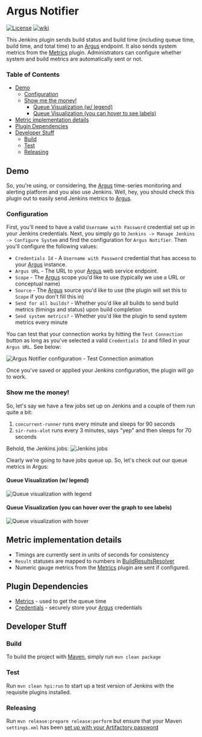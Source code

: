 # Argus Notifier
[![License](https://img.shields.io/github/license/jenkinsci/argus-notifier.svg)](LICENSE)
[![wiki](https://img.shields.io/badge/Argus%20Notifier%20Plugin-WIKI-blue.svg?style=flat)](http://wiki.jenkins-ci.org/display/JENKINS/Argus+Notifier+Plugin)

This Jenkins plugin sends build status and build time (including queue time, build time, and total time) to 
an [Argus](https://github.com/salesforce/Argus) endpoint. It also sends system metrics from the 
[Metrics](https://plugins.jenkins.io/metrics) plugin. Administrators can configure whether system and build metrics
are automatically sent or not.

### Table of Contents
* [Demo](#demo)
  * [Configuration](#configuration)
  * [Show me the money!](#show-me-the-money)
    * [Queue Visualization (w/ legend)](#queue-visualization-w-legend)
    * [Queue Visualization (you can hover to see labels)](#queue-visualization-you-can-hover-over-the-graph-to-see-labels)
* [Metric implementation details](#metric-implementation-details)
* [Plugin Dependencies](#plugin-dependencies)
* [Developer Stuff](#developer-stuff)
  * [Build](#build)
  * [Test](#test)
  * [Releasing](#releasing)
    
## Demo
So, you're using, or considering, the [Argus](https://github.com/salesforce/Argus) 
time-series monitoring and alerting platform and you also use Jenkins. Well, hey, 
you should check this plugin out to easily send Jenkins metrics to [Argus](https://github.com/salesforce/Argus).

### Configuration
First, you'll need to have a valid `Username with Password` credential set up in your Jenkins 
credentials. Next, you simply go to `Jenkins -> Manage Jenkins -> Configure System` and find the 
configuration for `Argus Notifier`. Then you'll configure the following values:

* `Credentials Id` - A `Username with Password` credential that has access to your 
[Argus](https://github.com/salesforce/Argus) instance.
* `Argus URL` - The URL to your [Argus](https://github.com/salesforce/Argus) web service endpoint. 
* `Scope` - The [Argus](https://github.com/salesforce/Argus) scope you'd like to use (typically we use a URL or 
conceptual name)
* `Source` - The [Argus](https://github.com/salesforce/Argus) source you'd like to use 
(the plugin will set this to `Scope` if you don't fill this in)
* `Send for all builds?` - Whether you'd like all builds to send build metrics (timings and status) upon build 
completion 
* `Send system metrics?` - Whether you'd like the plugin to send system metrics every minute

You can test that your connection works by hitting the `Test Connection` button as long as
you've selected a valid `Credentials Id` and filled in your `Argus URL`. See below:

![Argus Notifier configuration - Test Connection animation](https://s3-us-west-1.amazonaws.com/argus-notifier-plugin/connection-validation.gif)

Once you've saved or applied your Jenkins configuration, the plugin will go to work.

### Show me the money!
So, let's say we have a few jobs set up on Jenkins and a couple of them run quite a bit:
1. `concurrent-runner` runs every minute and sleeps for 90 seconds
2. `sir-runs-alot` runs every 3 minutes, says "yep" and then sleeps for 70 seconds

Behold, the Jenkins jobs:
![Jenkins jobs](https://s3-us-west-1.amazonaws.com/argus-notifier-plugin/jenkins-jobs.gif)

Clearly we're going to have jobs queue up. So, let's check out our queue metrics in Argus:
#### Queue Visualization (w/ legend)
![Queue visualization with legend](https://s3-us-west-1.amazonaws.com/argus-notifier-plugin/jenkins-queue-visualiation-legend.gif) 

#### Queue Visualization (you can hover over the graph to see labels)
![Queue visualization with hover](https://s3-us-west-1.amazonaws.com/argus-notifier-plugin/jenkins-queue-visualiation-hover.gif) 

## Metric implementation details 
* Timings are currently sent in units of seconds for consistency
* `Result` statuses are mapped to numbers in 
[BuildResultsResolver](https://github.com/justinharringa/argus-notifier/blob/master/src/main/java/org/jenkinsci/plugins/argusnotifier/BuildResultsResolver.java#L22)
* Numeric gauge metrics from the [Metrics](https://plugins.jenkins.io/metrics) plugin are sent if configured.
 

## Plugin Dependencies
* [Metrics](https://plugins.jenkins.io/metrics) - used to get the queue time
* [Credentials](https://plugins.jenkins.io/credentials) - securely store your [Argus](https://github.com/salesforce/Argus)
credentials 

## Developer Stuff

### Build
To build the project with [Maven](https://maven.apache.org/), simply run `mvn clean package`

### Test
Run `mvn clean hpi:run` to start up a test version of Jenkins with the requisite plugins installed.

### Releasing
Run `mvn release:prepare release:perform` but ensure that your Maven `settings.xml` has been 
[set up with your Artifactory password](https://wiki.jenkins.io/display/JENKINS/Hosting+Plugins#HostingPlugins-Releasingtojenkins-ci.org)
